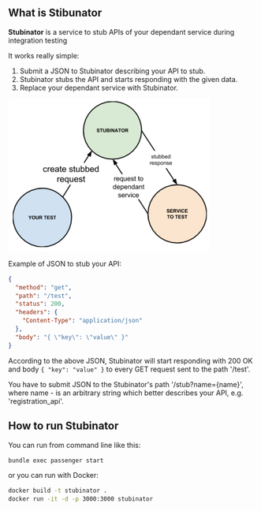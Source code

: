 ## What is Stibunator

**Stubinator** is a service to stub APIs of your dependant service during integration testing

It works really simple:

1. Submit a JSON to Stubinator describing your API to stub.
2. Stubinator stubs the API and starts responding with the given data.
3. Replace your dependant service with Stubinator.

![Stubinator](images/stubinator.png)

Example of JSON to stub your API:

```json
{
  "method": "get",
  "path": "/test",
  "status": 200,
  "headers": {
    "Content-Type": "application/json"
  },
  "body": "{ \"key\": \"value\" }"
}
```

According to the above JSON, Stubinator will start responding with 200 OK and body `{ "key": "value" }` to every GET
request sent to the path '/test'.

You have to submit JSON to the Stubinator's path '/stub?name={name}', where name - is an arbitrary string which better
describes your API, e.g. 'registration_api'.

## How to run Stubinator

You can run from command line like this:

```bash
bundle exec passenger start
```

or you can run with Docker:

```bash
docker build -t stubinator .
docker run -it -d -p 3000:3000 stubinator
```

